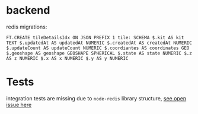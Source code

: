 # backend

redis migrations:
```
FT.CREATE tileDetailsIdx ON JSON PREFIX 1 tile: SCHEMA $.kit AS kit TEXT $.updatedAt AS updatedAt NUMERIC $.createdAt AS createdAt NUMERIC $.updateCount AS updateCount NUMERIC $.coordiantes AS coordinates GEO $.geoshape AS geoshape GEOSHAPE SPHERICAL $.state AS state NUMERIC $.z AS z NUMERIC $.x AS x NUMERIC $.y AS y NUMERIC
```

# Tests

integration tests are missing due to `node-redis` library structure, [see open issue here](https://github.com/redis/node-redis/issues/2546)

